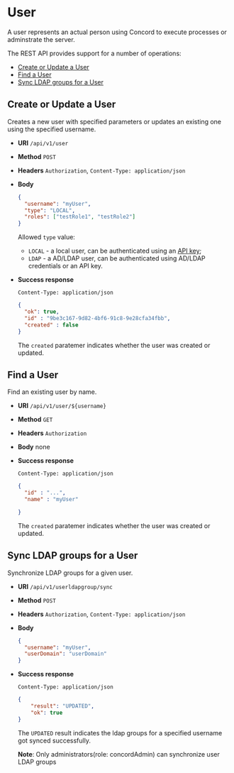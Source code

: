 # User

A user represents an actual person using Concord to execute processes or
adminstrate the server.

The REST API provides support for a number of operations:

- [Create or Update a User](#create-user)
- [Find a User](#find-user)
- [Sync LDAP groups for a User](#sync-ldap-groups-user)


<a name="create-user"/>

## Create or Update a User

Creates a new user with specified parameters or updates an existing one
using the specified username.

* **URI** `/api/v1/user`
* **Method** `POST`
* **Headers** `Authorization`, `Content-Type: application/json`
* **Body**
    ```json
    {
      "username": "myUser",
      "type": "LOCAL",
      "roles": ["testRole1", "testRole2"]
    }
    ```
    
    Allowed `type` value:
    - `LOCAL` - a local user, can be authenticated using an [API key](./apikey.md);
    - `LDAP` - a AD/LDAP user, can be authenticated using AD/LDAP credentials or an API key.
* **Success response**
    ```
    Content-Type: application/json
    ```

    ```json
    {
      "ok": true,
      "id" : "9be3c167-9d82-4bf6-91c8-9e28cfa34fbb",
      "created" : false
    }
    ```

    The `created` paratemer indicates whether the user was created or updated.

<a name="find-user"/>

## Find a User

Find an existing user by name.

* **URI** `/api/v1/user/${username}`
* **Method** `GET`
* **Headers** `Authorization`
* **Body**
    none
* **Success response**
    ```
    Content-Type: application/json
    ```

    ```json
    {
      "id" : "...",
      "name" : "myUser"

    }
    ```

    The `created` paratemer indicates whether the user was created or updated.

<a name="sync-ldap-groups-user"/>

## Sync LDAP groups for a User

Synchronize LDAP groups for a given user.

* **URI** `/api/v1/userldapgroup/sync`
* **Method** `POST`
* **Headers** `Authorization`, `Content-Type: application/json`
* **Body**
    ```json
    {
      "username": "myUser",
      "userDomain": "userDomain"
    }
    ```
* **Success response**
    ```
    Content-Type: application/json
    ```

    ```json
    {
        "result": "UPDATED",
        "ok": true
    }
    ```

    The `UPDATED` result indicates the ldap groups for a specified username got synced successfully.
    <p><strong>Note</strong>: Only administrators(role: concordAdmin) can synchronize user LDAP groups</p>
